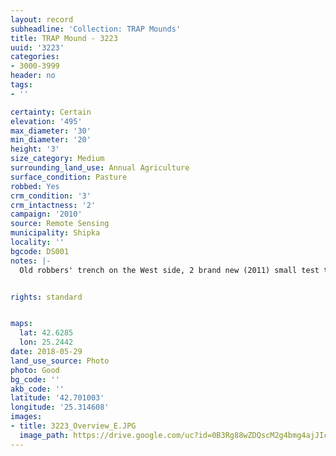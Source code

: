 ```yaml
---
layout: record
subheadline: 'Collection: TRAP Mounds'
title: TRAP Mound - 3223
uuid: '3223'
categories:
- 3000-3999
header: no
tags:
- ''

certainty: Certain
elevation: '495'
max_diameter: '30'
min_diameter: '20'
height: '3'
size_category: Medium
surrounding_land_use: Annual Agriculture
surface_condition: Pasture
robbed: Yes
crm_condition: '3'
crm_intactness: '2'
campaign: '2010'
source: Remote Sensing
municipality: Shipka
locality: ''
bgcode: DS001
notes: |-
  Old robbers' trench on the West side, 2 brand new (2011) small test trenches on E side.


rights: standard


maps:
  lat: 42.6285
  lon: 25.2442
date: 2018-05-29
land_use_source: Photo
photo: Good
bg_code: ''
akb_code: ''
latitude: '42.701003'
longitude: '25.314608'
images:
- title: 3223_Overview_E.JPG
  image_path: https://drive.google.com/uc?id=0B3Rg88wZDQscM2g4bmg4ajJIczQ
---
```

